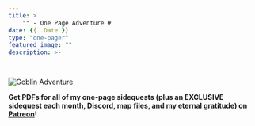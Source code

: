 ```yaml
---
title: >
    "" - One Page Adventure #
date: {{ .Date }}
type: "one-pager"
featured_image: ""
description: >-

---
```


<img src="/img/onepagers/001_goblins.jpg" alt="Goblin Adventure" />

**Get PDFs for all of my one-page sidequests (plus an EXCLUSIVE sidequest each month, Discord, map files, and my eternal gratitude) on [Patreon](https://www.patreon.com/ArcticSquallGames)!**
